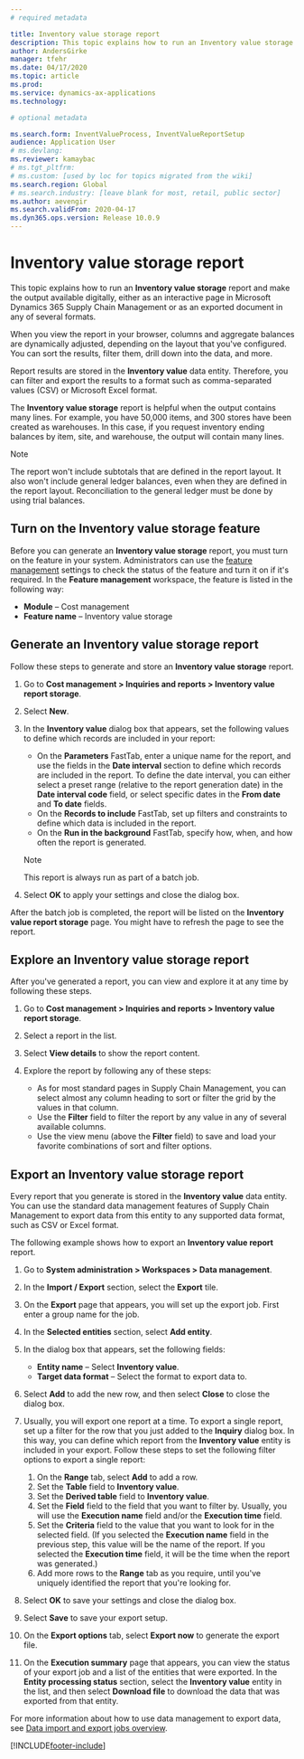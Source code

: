```yaml
---
# required metadata

title: Inventory value storage report
description: This topic explains how to run an Inventory value storage report and make the output available digitally, either as an interactive page in Microsoft Dynamics 365 Supply Chain Management or as an exported document in any of several formats.
author: AndersGirke
manager: tfehr
ms.date: 04/17/2020
ms.topic: article
ms.prod: 
ms.service: dynamics-ax-applications
ms.technology: 

# optional metadata

ms.search.form: InventValueProcess, InventValueReportSetup
audience: Application User
# ms.devlang: 
ms.reviewer: kamaybac
# ms.tgt_pltfrm: 
# ms.custom: [used by loc for topics migrated from the wiki]
ms.search.region: Global
# ms.search.industry: [leave blank for most, retail, public sector]
ms.author: aevengir
ms.search.validFrom: 2020-04-17
ms.dyn365.ops.version: Release 10.0.9
---
```


# Inventory value storage report

This topic explains how to run an **Inventory value storage** report and make the output available digitally, either as an interactive page in Microsoft Dynamics 365 Supply Chain Management or as an exported document in any of several formats.

When you view the report in your browser, columns and aggregate balances are dynamically adjusted, depending on the layout that you've configured. You can sort the results, filter them, drill down into the data, and more.

Report results are stored in the **Inventory value** data entity. Therefore, you can filter and export the results to a format such as comma-separated values (CSV) or Microsoft Excel format.

The **Inventory value storage** report is helpful when the output contains many lines. For example, you have 50,000 items, and 300 stores have been created as warehouses. In this case, if you request inventory ending balances by item, site, and warehouse, the output will contain many lines.

> [!NOTE]
> The report won't include subtotals that are defined in the report layout. It also won't include general ledger balances, even when they are defined in the report layout. Reconciliation to the general ledger must be done by using trial balances.

## Turn on the Inventory value storage feature

Before you can generate an **Inventory value storage** report, you must turn on the feature in your system. Administrators can use the [feature management](../../fin-ops-core/fin-ops/get-started/feature-management/feature-management-overview.md) settings to check the status of the feature and turn it on if it's required. In the **Feature management** workspace, the feature is listed in the following way:

- **Module** – Cost management
- **Feature name** – Inventory value storage

## Generate an Inventory value storage report

Follow these steps to generate and store an **Inventory value storage** report.

1. Go to **Cost management \> Inquiries and reports \> Inventory value report storage**.
1. Select **New**.
1. In the **Inventory value** dialog box that appears, set the following values to define which records are included in your report:

    - On the **Parameters** FastTab, enter a unique name for the report, and use the fields in the **Date interval** section to define which records are included in the report. To define the date interval, you can either select a preset range (relative to the report generation date) in the **Date interval code** field, or select specific dates in the **From date** and **To date** fields.
    - On the **Records to include** FastTab, set up filters and constraints to define which data is included in the report.
    - On the **Run in the background** FastTab, specify how, when, and how often the report is generated.

    > [!NOTE]
    > This report is always run as part of a batch job.

1. Select **OK** to apply your settings and close the dialog box.

After the batch job is completed, the report will be listed on the **Inventory value report storage** page. You might have to refresh the page to see the report.

## Explore an Inventory value storage report

After you've generated a report, you can view and explore it at any time by following these steps.

1. Go to **Cost management \> Inquiries and reports \> Inventory value report storage**.
1. Select a report in the list.
1. Select **View details** to show the report content.
1. Explore the report by following any of these steps:

    - As for most standard pages in Supply Chain Management, you can select almost any column heading to sort or filter the grid by the values in that column.
    - Use the **Filter** field to filter the report by any value in any of several available columns.
    - Use the view menu (above the **Filter** field) to save and load your favorite combinations of sort and filter options.

## Export an Inventory value storage report

Every report that you generate is stored in the **Inventory value** data entity. You can use the standard data management features of Supply Chain Management to export data from this entity to any supported data format, such as CSV or Excel format.

The following example shows how to export an **Inventory value report** report.

1. Go to **System administration \> Workspaces \> Data management**.
1. In the **Import / Export** section, select the **Export** tile. 
1. On the **Export** page that appears, you will set up the export job. First enter a group name for the job.
1. In the **Selected entities** section, select **Add entity**.
1. In the dialog box that appears, set the following fields:

    - **Entity name** – Select **Inventory value**.
    - **Target data format** – Select the format to export data to.

1. Select **Add** to add the new row, and then select **Close** to close the dialog box.
1. Usually, you will export one report at a time. To export a single report, set up a filter for the row that you just added to the **Inquiry** dialog box. In this way, you can define which report from the **Inventory value** entity is included in your export. Follow these steps to set the following filter options to export a single report:

    1. On the **Range** tab, select **Add** to add a row.
    2. Set the **Table** field to **Inventory value**.
    3. Set the **Derived table** field to **Inventory value**.
    4. Set the **Field** field to the field that you want to filter by. Usually, you will use the **Execution name** field and/or the **Execution time** field.
    5. Set the **Criteria** field to the value that you want to look for in the selected field. (If you selected the **Execution name** field in the previous step, this value will be the name of the report. If you selected the **Execution time** field, it will be the time when the report was generated.)
    6. Add more rows to the **Range** tab as you require, until you've uniquely identified the report that you're looking for.

1. Select **OK** to save your settings and close the dialog box.
1. Select **Save** to save your export setup.
1. On the **Export options** tab, select **Export now** to generate the export file.
1. On the **Execution summary** page that appears, you can view the status of your export job and a list of the entities that were exported. In the **Entity processing status** section, select the **Inventory value** entity in the list, and then select **Download file** to download the data that was exported from that entity.

For more information about how to use data management to export data, see [Data import and export jobs overview](../../fin-ops-core/dev-itpro/data-entities/data-import-export-job.md).


[!INCLUDE[footer-include](../../includes/footer-banner.md)]